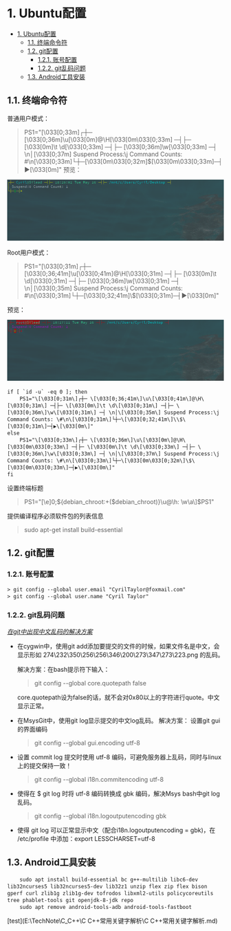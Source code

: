 # 1. Ubuntu配置

<!-- TOC -->

- [1. Ubuntu配置](#1-ubuntu配置)
    - [1.1. 终端命令符](#11-终端命令符)
    - [1.2. git配置](#12-git配置)
        - [1.2.1. 账号配置](#121-账号配置)
        - [1.2.2. git乱码问题](#122-git乱码问题)
    - [1.3. Android工具安装](#13-android工具安装)

<!-- /TOC -->

## 1.1. 终端命令符
普通用户模式：
> PS1="\[\033[0;33m\]┌┼─ \[\033[0;36m\]\u\[\033[0m\]@\H\[\033[0m\033[0;33m\] ─┤├─ \[\033[0m\]\t \d\[\033[0;33m\] ─┤├─ \[\033[0;36m\]\w\[\033[0;33m\] ─┤ \n│\[\033[0;37m\] Suspend Process:\j Command Counts: \#\n\[\033[0;33m\]└┼─\[\033[0m\033[0;32m\]\$\[\033[0m\033[0;33m\]─┤▶\[\033[0m\]"
预览：

![普通用户终端显示](material/user.png)

Root用户模式：
> PS1="\[\033[0;31m\]┌┼─ \[\033[0;36;41m\]\u\[\033[0;41m\]@\H\[\033[0;31m\] ─┤├─ \[\033[0m\]\t \d\[\033[0;31m\] ─┤├─ \[\033[0;36m\]\w\[\033[0;31m\] ─┤ \n│\[\033[0;35m\] Suspend Process:\j Command Counts: \#\n\[\033[0;31m\]└┼─\[\033[0;32;41m\]\\$\[\033[0;31m\]─┤▶\[\033[0m\]"

预览：

![Root用户终端显示](material/Root.png)


``` shell
if [ `id -u` -eq 0 ]; then
    PS1="\[\033[0;31m\]┌┼─ \[\033[0;36;41m\]\u\[\033[0;41m\]@\H\[\033[0;31m\] ─┤├─ \[\033[0m\]\t \d\[\033[0;31m\] ─┤├─ \[\033[0;36m\]\w\[\033[0;31m\] ─┤ \n│\[\033[0;35m\] Suspend Process:\j Command Counts: \#\n\[\033[0;31m\]└┼─\[\033[0;32;41m\]\\$\[\033[0;31m\]─┤▶\[\033[0m\]"
else
    PS1="\[\033[0;33m\]┌┼─ \[\033[0;36m\]\u\[\033[0m\]@\H\[\033[0m\033[0;33m\] ─┤├─ \[\033[0m\]\t \d\[\033[0;33m\] ─┤├─ \[\033[0;36m\]\w\[\033[0;33m\] ─┤ \n│\[\033[0;37m\] Suspend Process:\j Command Counts: \#\n\[\033[0;33m\]└┼─\[\033[0m\033[0;32m\]\$\[\033[0m\033[0;33m\]─┤▶\[\033[0m\]"
fi
```

设置终端标题
> PS1="\[\e]0;${debian_chroot:+($debian_chroot)}\u@\h: \w\a\]$PS1"

提供编译程序必须软件包的列表信息
> sudo apt-get install build-essential

## 1.2. git配置

### 1.2.1. 账号配置
    > git config --global user.email "CyrilTaylor@foxmail.com"
    > git config --global user.name "Cyril Taylor"

### 1.2.2. git乱码问题

   _[在git中出现中文乱码的解决方案](http://blog.csdn.net/tyro_java/article/details/53439537)_

- 在cygwin中，使用git add添加要提交的文件的时候，如果文件名是中文，会显示形如 274\232\350\256\256\346\200\273\347\273\223.png 的乱码。

    解决方案：在bash提示符下输入：
    > git config --global core.quotepath false

    core.quotepath设为false的话，就不会对0x80以上的字符进行quote。中文显示正常。

- 在MsysGit中，使用git log显示提交的中文log乱码。
    解决方案：
    设置git gui的界面编码
    > git config --global gui.encoding utf-8

- 设置 commit log 提交时使用 utf-8 编码，可避免服务器上乱码，同时与linux上的提交保持一致！
    >git config --global i18n.commitencoding utf-8

- 使得在 $ git log 时将 utf-8 编码转换成 gbk 编码，解决Msys bash中git log 乱码。
    >git config --global i18n.logoutputencoding gbk

- 使得 git log 可以正常显示中文（配合i18n.logoutputencoding = gbk)，在 /etc/profile 中添加：export LESSCHARSET=utf-8

## 1.3. Android工具安装

```shell
    sudo apt install build-essential bc g++-multilib libc6-dev lib32ncurses5 lib32ncurses5-dev lib32z1 unzip flex zip flex bison gperf curl zlib1g zlib1g-dev tofrodos libxml2-utils policycoreutils tree phablet-tools git openjdk-8-jdk repo
    sudo apt remove android-tools-adb android-tools-fastboot
```

[test](E:\TechNote\C_C++\C C++常用关键字解析\C C++常用关键字解析.md)

